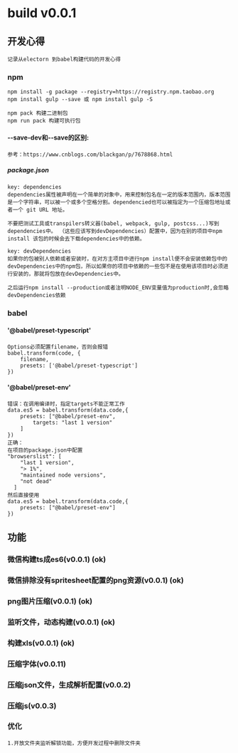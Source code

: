 # build v0.0.1
## 开发心得
    记录从electorn 到babel构建代码的开发心得
### npm
```
npm install -g package --registry=https://registry.npm.taobao.org
npm install gulp --save 或 npm install gulp -S

npm pack 构建二进制包
npm run pack 构建可执行包
```

#### --save-dev和--save的区别: 

    参考：https://www.cnblogs.com/blackgan/p/7678868.html

##### package.json
```
key: dependencies
dependencies属性被声明在一个简单的对象中，用来控制包名在一定的版本范围内，版本范围是一个字符串，可以被一个或多个空格分割。dependencied也可以被指定为一个压缩包地址或者一个 git URL 地址。

不要把测试工具或transpilers转义器(babel, webpack, gulp, postcss...)写到dependencies中。 （这些应该写到devDependencies）配置中，因为在别的项目中npm install 该包的时候会去下载dependencies中的依赖。

key: devDependencies
如果你的包被别人依赖或者安装时，在对方主项目中进行npm install便不会安装依赖包中的devDependencies中的npm包，所以如果你的项目中依赖的一些包不是在使用该项目时必须进行安装的，那就将包放在devDependencies中。

之后运行npm install --production或者注明NODE_ENV变量值为production时,会忽略devDependencies依赖
```

### babel

#### '@babel/preset-typescript'
```
Options必须配置filename，否则会报错
babel.transform(code, {
    filename,
    presets: ['@babel/preset-typescript']
})
```
#### '@babel/preset-env'
```
错误：在调用编译时，指定targets不能正常工作
data.es5 = babel.transform(data.code,{
    presets: ["@babel/preset-env",
        targets: "last 1 version"
    ]
})
正确：
在项目的package.json中配置
"browserslist": [
    "last 1 version",
    "> 1%",
    "maintained node versions",
    "not dead"
  ]
然后直接使用
data.es5 = babel.transform(data.code,{
    presets: ["@babel/preset-env"]
})
```


## 功能
    
### 微信构建ts成es6(v0.0.1) (ok)
### 微信排除没有spritesheet配置的png资源(v0.0.1) (ok)
### png图片压缩(v0.0.1) (ok)
### 监听文件，动态构建(v0.0.1) (ok)
### 构建xls(v0.0.1) (ok)

### 压缩字体(v0.0.11)

### 压缩json文件，生成解析配置(v0.0.2)

### 压缩js(v0.0.3)

### 优化
    1.开放文件夹监听解锁功能，方便开发过程中删除文件夹